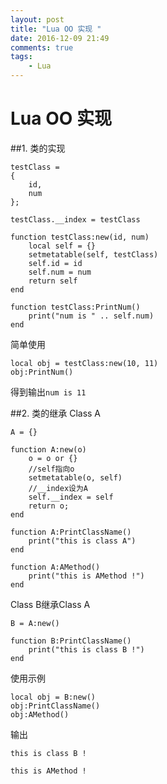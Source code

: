 ```yaml
---
layout: post
title: "Lua OO 实现 "
date: 2016-12-09 21:49
comments: true
tags: 
	- Lua 
---
```

# Lua OO 实现
##1. 类的实现
```
testClass =
{
    id,
    num
};

testClass.__index = testClass

function testClass:new(id, num)
    local self = {}
    setmetatable(self, testClass)
    self.id = id
    self.num = num
    return self
end

function testClass:PrintNum()
    print("num is " .. self.num)
end
```
简单使用
```
local obj = testClass:new(10, 11)
obj:PrintNum()
```
得到输出`num is 11`
<!-- more -->
##2. 类的继承
Class A
```
A = {}

function A:new(o)
    o = o or {}
    //self指向o
    setmetatable(o, self)
    //__index设为A
    self.__index = self
    return o;
end

function A:PrintClassName()
    print("this is class A")
end

function A:AMethod()
    print("this is AMethod !")
end
```
Class B继承Class A
```
B = A:new()

function B:PrintClassName()
    print("this is class B !")
end
```
使用示例
```
local obj = B:new()
obj:PrintClassName()
obj:AMethod()
```
输出

`this is class B !`

`this is AMethod !`